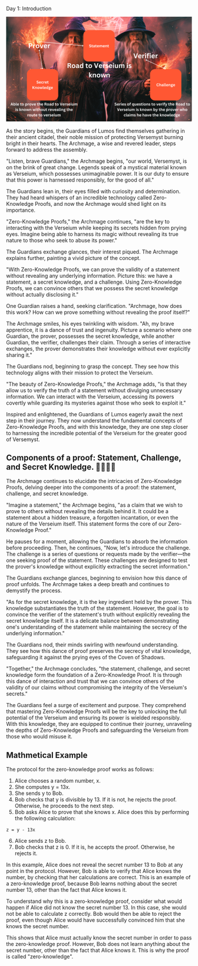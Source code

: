 Day 1: Introduction 

![Day1](https://github.com/Verseium/zero-knowledge-technology/blob/main/images/ZK-Technology.png)

As the story begins, the Guardians of Lumos find themselves gathering in their ancient citadel, their noble mission of protecting Versemyst burning bright in their hearts. 
The Archmage, a wise and revered leader, steps forward to address the assembly.

"Listen, brave Guardians," the Archmage begins, "our world, Versemyst, is on the brink of great change. Legends speak of a mystical material known as Verseium, which possesses unimaginable power. 
It is our duty to ensure that this power is harnessed responsibly, for the good of all."

The Guardians lean in, their eyes filled with curiosity and determination. 
They had heard whispers of an incredible technology called Zero-Knowledge Proofs, and now the Archmage would shed light on its importance.

"Zero-Knowledge Proofs," the Archmage continues, "are the key to interacting with the Verseium while keeping its secrets hidden from prying eyes. 
Imagine being able to harness its magic without revealing its true nature to those who seek to abuse its power."

The Guardians exchange glances, their interest piqued. The Archmage explains further, painting a vivid picture of the concept.

"With Zero-Knowledge Proofs, we can prove the validity of a statement without revealing any underlying information. 
Picture this: we have a statement, a secret knowledge, and a challenge. Using Zero-Knowledge Proofs, we can convince others that we possess the secret knowledge without actually disclosing it."

One Guardian raises a hand, seeking clarification. "Archmage, how does this work? How can we prove something without revealing the proof itself?"

The Archmage smiles, his eyes twinkling with wisdom. "Ah, my brave apprentice, it is a dance of trust and ingenuity. 
Picture a scenario where one Guardian, the prover, possesses the secret knowledge, while another Guardian, the verifier, challenges their claim. Through a series of interactive exchanges, the prover demonstrates their knowledge without ever explicitly sharing it."

The Guardians nod, beginning to grasp the concept. They see how this technology aligns with their mission to protect the Verseium.

"The beauty of Zero-Knowledge Proofs," the Archmage adds, "is that they allow us to verify the truth of a statement without divulging unnecessary information. 
We can interact with the Verseium, accessing its powers covertly while guarding its mysteries against those who seek to exploit it."

Inspired and enlightened, the Guardians of Lumos eagerly await the next step in their journey. They now understand the fundamental concepts of Zero-Knowledge Proofs, and with this knowledge, they are one step closer to harnessing the incredible potential of the Verseium for the greater good of Versemyst.


## Components of a proof: Statement, Challenge, and Secret Knowledge. 🏰🏰🏰🏰

The Archmage continues to elucidate the intricacies of Zero-Knowledge Proofs, delving deeper into the components of a proof: the statement, challenge, and secret knowledge.

"Imagine a statement," the Archmage begins, "as a claim that we wish to prove to others without revealing the details behind it. 
It could be a statement about a hidden treasure, a forgotten incantation, or even the nature of the Verseium itself. 
This statement forms the core of our Zero-Knowledge Proof."

He pauses for a moment, allowing the Guardians to absorb the information before proceeding. 
Then, he continues, "Now, let's introduce the challenge. The challenge is a series of questions or requests made by the verifier—the one seeking proof of the statement. 
These challenges are designed to test the prover's knowledge without explicitly extracting the secret information."

The Guardians exchange glances, beginning to envision how this dance of proof unfolds. The Archmage takes a deep breath and continues to demystify the process.

"As for the secret knowledge, it is the key ingredient held by the prover. 
This knowledge substantiates the truth of the statement. However, the goal is to convince the verifier of the statement's truth without explicitly revealing the secret knowledge itself. It is a delicate balance between demonstrating one's understanding of the statement while maintaining the secrecy of the underlying information."

The Guardians nod, their minds swirling with newfound understanding. 
They see how this dance of proof preserves the secrecy of vital knowledge, safeguarding it against the prying eyes of the Coven of Shadows.

"Together," the Archmage concludes, "the statement, challenge, and secret knowledge form the foundation of a Zero-Knowledge Proof. 
It is through this dance of interaction and trust that we can convince others of the validity of our claims without compromising the integrity of the Verseium's secrets."

The Guardians feel a surge of excitement and purpose. They comprehend that mastering Zero-Knowledge Proofs will be the key to unlocking the full potential of the Verseium and ensuring its power is wielded responsibly. With this knowledge, they are equipped to continue their journey, unraveling the depths of Zero-Knowledge Proofs and safeguarding the Verseium from those who would misuse it.


## Mathmetical Example

The protocol for the zero-knowledge proof works as follows:

1. Alice chooses a random number, x.
2. She computes y = 13x.
3. She sends y to Bob.
4. Bob checks that y is divisible by 13. If it is not, he rejects the proof. Otherwise, he proceeds to the next step.
5. Bob asks Alice to prove that she knows x. Alice does this by performing the following calculation:

```
z = y - 13x
```

6. Alice sends z to Bob.
7. Bob checks that z is 0. If it is, he accepts the proof. Otherwise, he rejects it.


In this example, Alice does not reveal the secret number 13 to Bob at any point in the protocol. However, Bob is able to verify that Alice knows the number, by checking that her calculations are correct. This is an example of a zero-knowledge proof, because Bob learns nothing about the secret number 13, other than the fact that Alice knows it.

To understand why this is a zero-knowledge proof, consider what would happen if Alice did not know the secret number 13. In this case, she would not be able to calculate z correctly. Bob would then be able to reject the proof, even though Alice would have successfully convinced him that she knows the secret number.

This shows that Alice must actually know the secret number in order to pass the zero-knowledge proof. However, Bob does not learn anything about the secret number, other than the fact that Alice knows it. This is why the proof is called "zero-knowledge".





